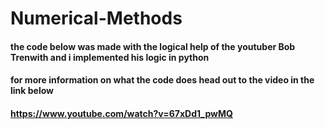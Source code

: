 # Numerical-Methods
#### the code below was made with the logical help of the youtuber Bob Trenwith and i implemented his logic in python 
#### for more information on what the code does head out to the video in the link below
#### https://www.youtube.com/watch?v=67xDd1_pwMQ
